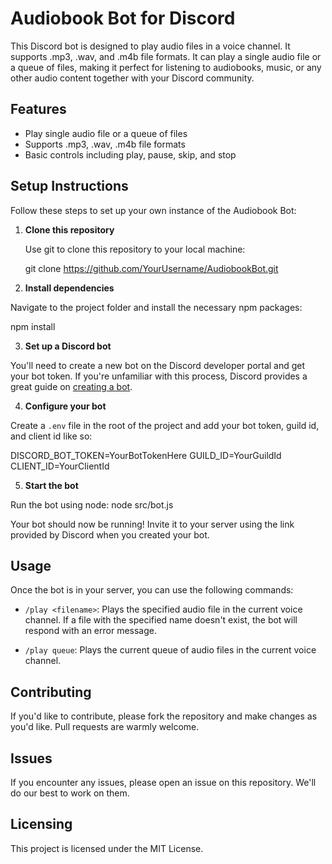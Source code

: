 # Audiobook Bot for Discord

This Discord bot is designed to play audio files in a voice channel. It supports .mp3, .wav, and .m4b file formats. It can play a single audio file or a queue of files, making it perfect for listening to audiobooks, music, or any other audio content together with your Discord community.

## Features
- Play single audio file or a queue of files
- Supports .mp3, .wav, .m4b file formats
- Basic controls including play, pause, skip, and stop

## Setup Instructions

Follow these steps to set up your own instance of the Audiobook Bot:

1. **Clone this repository**

   Use git to clone this repository to your local machine:
   
   git clone https://github.com/YourUsername/AudiobookBot.git

2. **Install dependencies**

Navigate to the project folder and install the necessary npm packages:

npm install


3. **Set up a Discord bot**

You'll need to create a new bot on the Discord developer portal and get your bot token. If you're unfamiliar with this process, Discord provides a great guide on [creating a bot](https://discordpy.readthedocs.io/en/stable/discord.html).

4. **Configure your bot**

Create a `.env` file in the root of the project and add your bot token, guild id, and client id like so:

DISCORD_BOT_TOKEN=YourBotTokenHere
GUILD_ID=YourGuildId
CLIENT_ID=YourClientId


5. **Start the bot**

Run the bot using node:
node src/bot.js


Your bot should now be running! Invite it to your server using the link provided by Discord when you created your bot.

## Usage

Once the bot is in your server, you can use the following commands:

- `/play <filename>`: Plays the specified audio file in the current voice channel. If a file with the specified name doesn't exist, the bot will respond with an error message.

- `/play queue`: Plays the current queue of audio files in the current voice channel.

## Contributing

If you'd like to contribute, please fork the repository and make changes as you'd like. Pull requests are warmly welcome.

## Issues

If you encounter any issues, please open an issue on this repository. We'll do our best to work on them.

## Licensing

This project is licensed under the MIT License.
